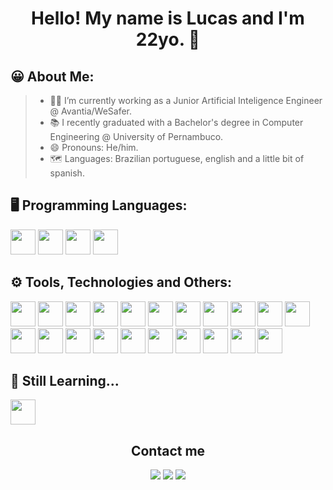 <h1 align="center">Hello! My name is Lucas and I'm 22yo. 👋</h1>

## 😀 About Me:

> - 🧑‍💻 I’m currently working as a Junior Artificial Inteligence Engineer @ Avantia/WeSafer.
> - 📚 I recently graduated with a Bachelor's degree in Computer Engineering @ University of Pernambuco.
> - 😄 Pronouns: He/him.
> - 🗺️ Languages: Brazilian portuguese, english and a little bit of spanish.

## 🖥️ Programming Languages:

<img loading="lazy" src="https://cdn.jsdelivr.net/gh/devicons/devicon@latest/icons/python/python-original-wordmark.svg" width="40" height="40"/> <img loading="lazy" src="https://cdn.jsdelivr.net/gh/devicons/devicon@latest/icons/java/java-original.svg" width="40" height="40"/> <img loading="lazy" src="https://cdn.jsdelivr.net/gh/devicons/devicon@latest/icons/c/c-original.svg" width="40" height="40"/> <img loading="lazy" src="https://cdn.jsdelivr.net/gh/devicons/devicon@latest/icons/kotlin/kotlin-original.svg" width="40" height="40"/>
            
## ⚙️ Tools, Technologies and Others:

<img loading="lazy" src="https://cdn.jsdelivr.net/gh/devicons/devicon@latest/icons/matlab/matlab-original.svg" width="40" height="40"/> <img loading="lazy" src="https://cdn.jsdelivr.net/gh/devicons/devicon@latest/icons/matplotlib/matplotlib-original.svg" width="40" height="40"/> <img loading="lazy" src="https://cdn.jsdelivr.net/gh/devicons/devicon@latest/icons/opencv/opencv-original.svg" width="40" height="40"/> <img loading="lazy" src="https://cdn.jsdelivr.net/gh/devicons/devicon@latest/icons/numpy/numpy-original.svg" width="40" height="40"/> <img loading="lazy" src="https://cdn.jsdelivr.net/gh/devicons/devicon@latest/icons/pytorch/pytorch-original.svg" width="40" height="40"/> <img loading="lazy" src="https://cdn.jsdelivr.net/gh/devicons/devicon@latest/icons/scikitlearn/scikitlearn-original.svg" width="40" height="40"/> <img loading="lazy" src="https://cdn.jsdelivr.net/gh/devicons/devicon@latest/icons/tensorflow/tensorflow-original.svg" width="40" height="40"/> <img loading="lazy" src="https://cdn.jsdelivr.net/gh/devicons/devicon@latest/icons/git/git-original.svg" width="40" height="40"/> <img loading="lazy" src="https://cdn.jsdelivr.net/gh/devicons/devicon@latest/icons/github/github-original.svg" width="40" height="40"/> <img loading="lazy" src="https://cdn.jsdelivr.net/gh/devicons/devicon@latest/icons/azuredevops/azuredevops-original.svg" width="40" height="40"/> <img loading="lazy" src="https://cdn.jsdelivr.net/gh/devicons/devicon@latest/icons/django/django-plain.svg" width="40" height="40"/> <img loading="lazy" src="https://cdn.jsdelivr.net/gh/devicons/devicon@latest/icons/docker/docker-original.svg" width="40" height="40"/> <img loading="lazy" src="https://cdn.jsdelivr.net/gh/devicons/devicon@latest/icons/mongodb/mongodb-original.svg" width="40" height="40"/> <img loading="lazy" src="https://cdn.jsdelivr.net/gh/devicons/devicon@latest/icons/mysql/mysql-original.svg" width="40" height="40"/> <img loading="lazy" src="https://cdn.jsdelivr.net/gh/devicons/devicon@latest/icons/eclipse/eclipse-original.svg" width="40" height="40"/> <img loading="lazy" src="https://cdn.jsdelivr.net/gh/devicons/devicon@latest/icons/vscode/vscode-original.svg" width="40" height="40"/> <img loading="lazy" src="https://cdn.jsdelivr.net/gh/devicons/devicon@latest/icons/pycharm/pycharm-original.svg" width="40" height="40"/> <img loading="lazy" src="https://cdn.jsdelivr.net/gh/devicons/devicon@latest/icons/anaconda/anaconda-original.svg" width="40" height="40"/> <img loading="lazy" src="https://cdn.jsdelivr.net/gh/devicons/devicon@latest/icons/bash/bash-original.svg" width="40" height="40"/> <img loading="lazy" src="https://cdn.jsdelivr.net/gh/devicons/devicon@latest/icons/notion/notion-original.svg" width="40" height="40"/> <img loading="lazy" src="https://cdn.jsdelivr.net/gh/devicons/devicon@latest/icons/trello/trello-original.svg" width="40" height="40"/>   

## 🔎 Still Learning... 
          
<img loading="lazy" src="https://cdn.jsdelivr.net/gh/devicons/devicon@latest/icons/amazonwebservices/amazonwebservices-original-wordmark.svg" width="40" height="40"/>     
          
<h2 align="center">Contact me</h2>

<div>
<p align="center">
<a href="https://instagram.com/lucazords" target="_blank"><img loading="lazy" src="https://img.shields.io/badge/-Instagram-%23E4405F?style=for-the-badge&logo=instagram&logoColor=white" target="_blank"></a>
<a href = "mailto:lucassooliveira.13@gmail.com"><img loading="lazy" src="https://img.shields.io/badge/Gmail-D14836?style=for-the-badge&logo=gmail&logoColor=white" target="_blank"></a>
<a href="https://www.linkedin.com/in/lucas-oliveira-67620018a" target="_blank"><img loading="lazy" src="https://img.shields.io/badge/-LinkedIn-%230077B5?style=for-the-badge&logo=linkedin&logoColor=white" target="_blank"></a>   
</p>
</div>
